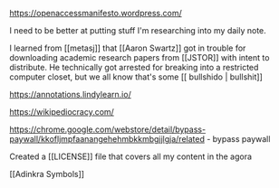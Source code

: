 https://openaccessmanifesto.wordpress.com/

I need to be better at putting stuff I'm researching into my daily note.

I learned from [[metasj]] that [[Aaron Swartz]] got in trouble for downloading academic research papers from [[JSTOR]] with intent to distribute. He technically got arrested for breaking into a restricted computer closet, but we all know that's some [[ bullshido | bullshit]]

https://annotations.lindylearn.io/

https://wikipediocracy.com/

https://chrome.google.com/webstore/detail/bypass-paywall/kkofljmpfaanangehehmbkkmbgjjlgja/related
	-	bypass paywall

Created a [[LICENSE]] file that covers all my content in the agora

[[Adinkra Symbols]]